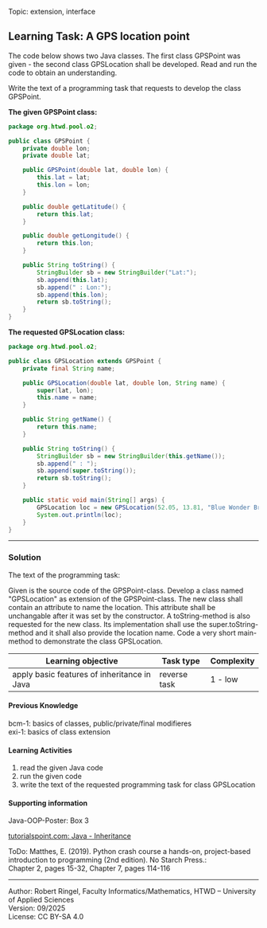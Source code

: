 Topic: extension, interface

## Learning Task: A GPS location point

The code below shows two Java classes. The first class GPSPoint was given - the second class GPSLocation shall be developed. Read and run the code to obtain an understanding. 

Write the text of a programming task that requests to develop the class GPSPoint.

**The given GPSPoint class:**
``` java
package org.htwd.pool.o2;

public class GPSPoint {
    private double lon;
    private double lat;

    public GPSPoint(double lat, double lon) {
        this.lat = lat;
        this.lon = lon;
    }

    public double getLatitude() {
        return this.lat;
    }

    public double getLongitude() {
        return this.lon;
    }

    public String toString() {
        StringBuilder sb = new StringBuilder("Lat:");
        sb.append(this.lat);
        sb.append(" : Lon:");
        sb.append(this.lon);
        return sb.toString();
    }
}
```

**The requested GPSLocation class:**
``` java
package org.htwd.pool.o2;

public class GPSLocation extends GPSPoint {
    private final String name;

    public GPSLocation(double lat, double lon, String name) {
        super(lat, lon);
        this.name = name;
    }

    public String getName() {
        return this.name;
    }

    public String toString() {
        StringBuilder sb = new StringBuilder(this.getName());
        sb.append(" : ");
        sb.append(super.toString());
        return sb.toString();
    }

    public static void main(String[] args) {
        GPSLocation loc = new GPSLocation(52.05, 13.81, "Blue Wonder Bridge");
        System.out.println(loc);
    }
}
```

---------------------------------------

### Solution

The text of the programming task:

Given is the source code of the GPSPoint-class. Develop a class named "GPSLocation" as extension of the GPSPoint-class. The new class shall contain an attribute to name the location. This attribute shall be unchangable after it was set by the constructor. A toString-method is also requested for the new class. Its implementation shall use the super.toString-method and it shall also provide the location name. Code a very short main-method to demonstrate the class GPSLocation.

| **Learning objective**                           | **Task type**   | **Complexity** |
| ------------------------------------------------ | --------------- | -------------- |
| apply basic features of inheritance in Java      | reverse task  | 1 - low        |

#### Previous Knowledge

bcm-1: basics of classes, public/private/final modifieres  
exi-1: basics of class extension 

#### Learning Activities

1) read the given Java code
2) run the given code
3) write the text of the requested programming task for class GPSLocation

#### Supporting information

Java-OOP-Poster: Box 3

[tutorialspoint.com: Java - Inheritance](https://www.tutorialspoint.com/java/java_inheritance.htm)  

ToDo: Matthes, E. (2019). Python crash course a hands-on, project-based introduction to programming (2nd edition). No Starch Press.:  
Chapter 2, pages 15-32, Chapter 7, pages 114-116  


---------------------------------------
Author: Robert Ringel, Faculty Informatics/Mathematics, HTWD – University of Applied Sciences  
Version: 09/2025            
License: CC BY-SA 4.0
